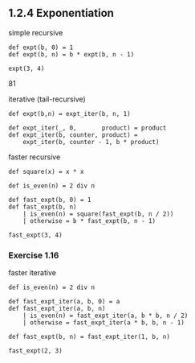 1.2.4  Exponentiation
---------------------

simple recursive

    def expt(b, 0) = 1
    def expt(b, n) = b * expt(b, n - 1)
    
    expt(3, 4)

81

iterative (tail-recursive)

    def expt(b,n) = expt_iter(b, n, 1)
    
    def expt_iter(_, 0,       product) = product
    def expt_iter(b, counter, product) = 
        expt_iter(b, counter - 1, b * product)

faster recursive

    def square(x) = x * x
    
    def is_even(n) = 2 div n
    
    def fast_expt(b, 0) = 1
    def fast_expt(b, n)
        | is_even(n) = square(fast_expt(b, n / 2))
        | otherwise = b * fast_expt(b, n - 1)
    
    fast_expt(3, 4)

### Exercise 1.16

faster iterative

    def is_even(n) = 2 div n
    
    def fast_expt_iter(a, b, 0) = a
    def fast_expt_iter(a, b, n)
        | is_even(n) = fast_expt_iter(a, b * b, n / 2)
        | otherwise = fast_expt_iter(a * b, b, n - 1)
    
    def fast_expt(b, n) = fast_expt_iter(1, b, n)
    
    fast_expt(2, 3)
